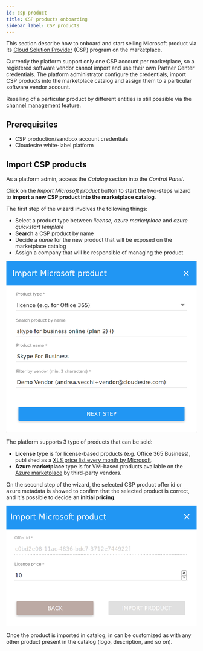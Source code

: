 ```yaml
---
id: csp-product
title: CSP products onboarding
sidebar_label: CSP products
---
```


This section describe how to onboard and start selling Microsoft product via its
[Cloud Solution
Provider](https://partner.microsoft.com/en-US/cloud-solution-provider/) (CSP)
program on the marketplace.

Currently the platform support only one CSP account per marketplace, so a
registered software vendor cannot import and use their own Partner Center
credentials. The platform administrator configure the credentials, import CSP
products into the marketplace catalog and assign them to a particular software
vendor account.

Reselling of a particular product by different entities is still possible via
the [channel management](channel.md) feature.

## Prerequisites

* CSP production/sandbox account credentials
* Cloudesire white-label platform

## Import CSP products

As a platform admin, access the *Catalog* section into the *Control Panel*.

Click on the *Import Microsoft product* button to start the two-steps wizard to
**import a new CSP product into the marketplace catalog**.

The first step of the wizard involves the following things:

* Select a product type between *license*, *azure marketplace* and *azure quickstart template*
* **Search** a CSP product by name
* Decide a *name* for the new product that will be exposed on the marketplace catalog
* Assign a company that will be responsible of managing the product

![Import microsoft product](/docs/assets/csp-product/import-microsoft-product.png)

The platform supports 3 type of products that can be sold:

* **License** type is for license-based products (e.g. Office 365 Business),
  published as a [XLS price list every month by
  Microsoft](https://docs.microsoft.com/en-us/partner-center/csp-documents-and-learning-resources#pricing).
* **Azure marketplace** type is for VM-based products available on the [Azure
  marketplace](https://azuremarketplace.microsoft.com/en-us/marketplace/apps) by
  third-party vendors.

On the second step of the wizard, the selected CSP product offer id or azure
metadata is showed to confirm that the selected product is correct, and it's
possible to decide an **initial pricing**.

![Import microsoft product](/docs/assets/csp-product/import-microsoft-product-create.png)

Once the product is imported in catalog, in can be customized as with any other
product present in the catalog (logo, description, and so on).
